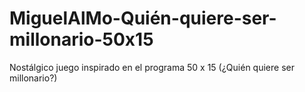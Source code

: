 # MiguelAlMo-Quién-quiere-ser-millonario-50x15
Nostálgico juego inspirado en el programa 50 x 15 (¿Quién quiere ser millonario?)
